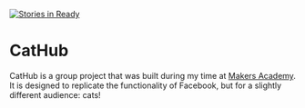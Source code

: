 [![Stories in Ready](https://badge.waffle.io/crispinandrews/CatHub.png?label=ready&title=Ready)](https://waffle.io/crispinandrews/CatHub)
# CatHub

CatHub is a group project that was built during my time at [Makers Academy](http://www.makersacademy.com/). It is designed to replicate the functionality of Facebook, but for a slightly different audience: cats!
